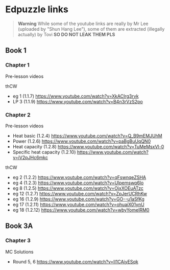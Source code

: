 # Edpuzzle links


> **Warning**
> While some of the youtube links are really by Mr Lee (uploaded by "Shun Hang Lee"),
> some of them are extracted (illegally actually) by Tovi
> **SO DO NOT LEAK THEM PLS**

## Book 1

### Chapter 1

Pre-lesson videos

thCW
- eg 1 (1.1.7) https://www.youtube.com/watch?v=XkACIrg3rvk
- LP 3 (1.1.9) https://www.youtube.com/watch?v=B4n3rVzS2po

### Chapter 2

Pre-lesson videos
- Heat basic (1.2.4) https://www.youtube.com/watch?v=Q_B9mEMJUhM
- Power (1.2.6) https://www.youtube.com/watch?v=paBgBuUqQN0
- Heat capacity (1.2.8) https://www.youtube.com/watch?v=TuMeMsxVl-0
- Specific heat capacity (1.2.10) https://www.youtube.com/watch?v=iV2pJHc6mkc

thCW
- eg 2 (1.2.2) https://www.youtube.com/watch?v=qFswnqeZSHA
- eg 4 (1.2.3) https://www.youtube.com/watch?v=Ulpemswq6Io
- eg 8 (1.2.5) https://www.youtube.com/watch?v=OjxXOEuATzc
- eg 12 (1.2.7) https://www.youtube.com/watch?v=ZpJerUCRhKw
- eg 16 (1.2.9) https://www.youtube.com/watch?v=GO--u1aSfKg
- eg 17 (1.2.11) https://www.youtube.com/watch?v=ohuaiX01ynU
- eg 18 (1.2.12) https://www.youtube.com/watch?v=wbyYomeIRM0

## Book 3A

### Chapter 3

MC Solutions
- Round 5, 6 https://www.youtube.com/watch?v=lI1CAiyESqk